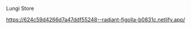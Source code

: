 <!-- Site Name -->
Lungi Store

<!-- Deploy link -->
https://624c59d4266d7a47ddf55248--radiant-figolla-b0831c.netlify.app/